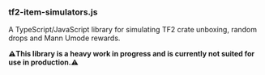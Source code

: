 ### tf2-item-simulators.js

A TypeScript/JavaScript library for simulating TF2 crate unboxing, random drops and Mann Umode rewards.

**⚠️This library is a heavy work in progress and is currently not suited for use in production.⚠️**

